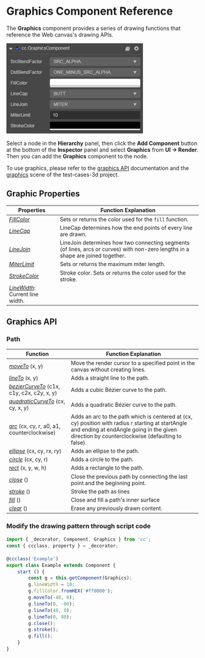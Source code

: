 # Graphics Component Reference

The __Graphics__ component provides a series of drawing functions that reference the Web canvas's drawing APIs.

![graphics](graphics/graphics.png)

Select a node in the __Hierarchy__ panel, then click the __Add Component__ button at the bottom of the __Inspector__ panel and select __Graphics__ from __UI -> Render__. Then you can add the __Graphics__ component to the node.

To use graphics, please refer to the [graphics API](https://docs.cocos.com/creator3d/api/en/classes/ui.graphics-1.html) documentation and the [graphics](https://github.com/cocos-creator/test-cases-3d/tree/master/assets/cases/ui/14.graphics) scene of the test-cases-3d project.

## Graphic Properties

| Properties | Function Explanation |
| -------------- | ----------- |
| [*FillColor*](graphics/fillColor.md)     | Sets or returns the color used for the `fill` function. |
| [*LineCap*](graphics/lineCap.md) | LineCap determines how the end points of every line are drawn. |
| [*LineJoin*](graphics/lineJoin.md)       | LineJoin determines how two connecting segments (of lines, arcs or curves) with non-zero lengths in a shape are joined together. |
| [*MiterLimit*](graphics/miterLimit.md)   | Sets or returns the maximum miter length.  |
| [*StrokeColor*](graphics/strokeColor.md) | Stroke color. Sets or returns the color used for the stroke. |
| [*LineWidth*](graphics/lineWidth.md): Current line width.

## Graphics API

### Path

| Function | Function Explanation |
| -------------- | ----------- |
| [*moveTo*](graphics/moveTo.md) (x, y) | Move the render cursor to a specified point in the canvas without creating lines. |
| [*lineTo*](graphics/lineTo.md) (x, y) | Adds a straight line to the path. |
| [*bezierCurveTo*](graphics/bezierCurveTo.md) (c1x, c1y, c2x, c2y, x, y) | Adds a cubic Bézier curve to the path. |
| [*quadraticCurveTo*](graphics/quadraticCurveTo.md) (cx, cy, x, y) | Adds a quadratic Bézier curve to the path. |
| [*arc*](graphics/arc.md) (cx, cy, r, a0, a1, counterclockwise) | Adds an arc to the path which is centered at (cx, cy) position with radius r starting at startAngle and ending at endAngle going in the given direction by counterclockwise (defaulting to false). |
| [*ellipse*](graphics/ellipse.md) (cx, cy, rx, ry) | Adds an ellipse to the path. |
| [*circle*](graphics/circle.md) (cx, cy, r) | Adds a circle to the path. |
| [*rect*](graphics/rect.md) (x, y, w, h) | Adds a rectangle to the path. |
| [*close*](graphics/close.md) () | Close the previous path by connecting the last point and the beginning point. |
| [*stroke*](graphics/stroke.md) () | Stroke the path as lines |
| [*fill*](graphics/fill.md) () | Close and fill a path's inner surface |
| [*clear*](graphics/clear.md) () | Erase any previously drawn content. |

### Modify the drawing pattern through script code

``` ts
import { _decorator, Component, Graphics } from 'cc';
const { ccclass, property } = _decorator;

@ccclass('Example')
export class Example extends Component {
    start () {
        const g = this.getComponent(Graphics);
        g.lineWidth = 10;
        g.fillColor.fromHEX('#ff0000');
        g.moveTo(-40, 0);
        g.lineTo(0, -80);
        g.lineTo(40, 0);
        g.lineTo(0, 80);
        g.close();
        g.stroke();
        g.fill();
    }
}
```
